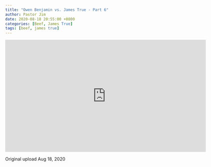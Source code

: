 ```yaml
---
title: "Owen Benjamin vs. James True - Part 6"
author: Pastor Jim
date: 2020-08-18 20:55:00 +0800
categories: [Beef, James True]
tags: [beef, james true]
---
```


<iframe width="640" height="360" scrolling="no" frameborder="0" style="border: none;" src="https://www.bitchute.com/embed/1uy7XQliMa48/"></iframe>

Original upload Aug 18, 2020